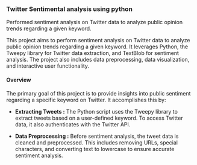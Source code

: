 ### Twitter Sentimental analysis using python

Performed sentiment analysis on Twitter data to analyze public opinion trends regarding a given keyword.

This project aims to perform sentiment analysis on Twitter data to analyze public opinion trends regarding a given keyword. It leverages Python, the Tweepy library for Twitter data extraction, and TextBlob for sentiment analysis. The project also includes data preprocessing, data visualization, and interactive user functionality.

#### Overview
The primary goal of this project is to provide insights into public sentiment regarding a specific keyword on Twitter. It accomplishes this by:

* __Extracting Tweets :__ The Python script uses the Tweepy library to extract tweets based on a user-defined keyword. To access Twitter data, it also authenticates with the Twitter API.

* __Data Preprocessing :__ Before sentiment analysis, the tweet data is cleaned and preprocessed. This includes removing URLs, special characters, and converting text to lowercase to ensure accurate sentiment analysis.
